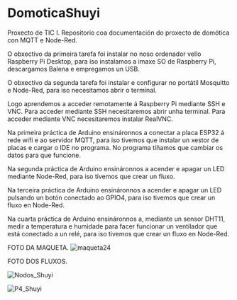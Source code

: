 # DomoticaShuyi
Proxecto de TIC I. Repositorio coa documentación do proxecto de domótica con MQTT e Node-Red.

O obxectivo da primeira tarefa foi instalar no noso ordenador vello Raspberry Pi Desktop, para iso instalamos a imaxe SO de Raspberry Pi, descargamos Balena e empregamos un USB.

O obxectivo da segunda tarefa foi instalar e configurar no portátil Mosquitto e Node-Red, para iso necesitamos abrir o terminal.

Logo aprendemos a acceder remotamente á Raspberry Pi mediante SSH e VNC. Para acceder mediante SSH necesitaremos abrir unha terminal. Para acceder mediante VNC necesitaremos instalar RealVNC.

Na primeira práctica de Arduino ensináronnos a conectar a placa ESP32 á rede wifi e ao servidor MQTT, para iso tivemos que instalar un xestor de placas e cargar o IDE no programa. No programa tíñamos que cambiar os datos para que funcione.

Na segunda práctica de Arduino ensináronnos a acender e apagar un LED mediante Node-Red, para iso tivemos que crear un fluxo.

Na terceira práctica de Arduino ensináronnos a acender e apagar un LED pulsando un botón conectado ao GPIO4, para iso tivemos que crear un fluxo en Node-Red.

Na cuarta práctica de Arduino ensináronnos a, mediante un sensor DHT11, medir a temperatura e humidade para facer funcionar un ventilador que está conectado a un relé, para iso tivemos que crear un fluxo en Node-Red.

FOTO DA MAQUETA.
![maqueta24](https://github.com/ShuyiYing/DomoticaShuyi/assets/171036001/22cf1718-635e-4a1a-a083-7a80d77e032b)

FOTO DOS FLUXOS.

![Nodos_Shuyi](https://github.com/ShuyiYing/DomoticaShuyi/assets/171036001/bbb4d93d-1457-4813-b6d4-3ced298eda0f)

![P4_Shuyi](https://github.com/ShuyiYing/DomoticaShuyi/assets/171036001/f68d6086-48db-4010-8173-589d53c7e6d0)

